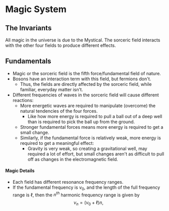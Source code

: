 # Magic System

## The Invariants

All magic in the universe is due to the Mystical.
The sorceric field interacts with the other four fields to produce different effects.

## Fundamentals

* Magic or the sorceric field is the fifth force/fundamental field of nature.
* Bosons have an interaction term with this field, but fermions don't.
  * Thus, the fields are directly affected by the sorceric field, while familiar, everyday matter isn't.
* Different frequencies of waves in the sorceric field will cause different reactions:
  * More energetic waves are required to manipulate (overcome) the natural tendencies of the four forces.
    * Like how more energy is required to pull a ball out of a deep well than is required to pick the ball up from the ground.
  * Stronger fundamental forces means more energy is required to get a small change.
  * Similarly, if the fundamental force is relatively weak, more energy is required to get a meaningful effect:
    * Gravity is very weak, so creating a gravitational well, may required a lot of effort, but small changes aren't as difficult to pull off as changes in the electromagnetic field.

#### Magic Details
* Each field has different resonance frequency ranges.
* If the fundamental frequency is $\nu_0$, and the length of the full frequency range is $\ell$, then the $n^{th}$ harmonic frequency range is given by
$$
	\nu_n = (\nu_0+\ell)n,
$$